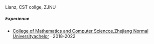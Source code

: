 Lianz, CST collge, ZJNU


##### Experience


- [College of Mathematics and Computer Sciencce,Zhejiang Normal Universityachelor][1] · 2018-2022

[1]: //www.zjnu.edu.cn/
[2]://cs.zjnu.edu.cn/main.htm
